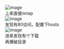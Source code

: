 ![image](https://github.com/user-attachments/assets/cdc3e909-5f8d-4247-8a24-91c687423cd2)  
上来直接nmap  
![image](https://github.com/user-attachments/assets/2c99adbc-ebca-4afd-836f-6dca90392a5f)  
发现有80访问，配置下hosts  
![image](https://github.com/user-attachments/assets/7fa36b0c-a3ad-4d21-b786-c5705c997785)  
进来发现有个下载  
再爆破目录  
